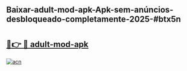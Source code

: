 ## Baixar-adult-mod-apk-Apk-sem-anúncios-desbloqueado-completamente-2025-#btx5n

# <h2><a href="https://ainizakaria.my?title=adult-mod-apk&ref=20M">🔗👉 🔴 adult-mod-apk</a></h2>

[![acn](https://github.com/user-attachments/assets/0f9c940e-d8b0-45ae-aac7-cd30a18b3e1c)](https://ainizakaria.my?title=adult-mod-apk&ref=20M)


